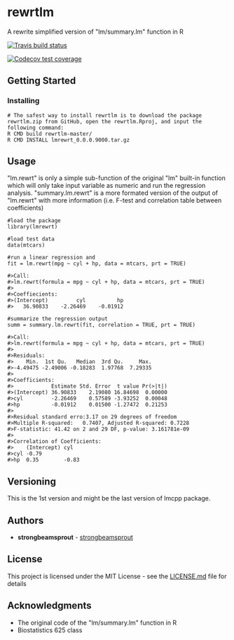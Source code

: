 # rewrtlm
A rewrite simplified version of "lm/summary.lm" function in R  
  <!-- badges: start -->
  [![Travis build status](https://travis-ci.org/strongbeamsprout/rewrtlm.svg?branch=master)](https://travis-ci.org/strongbeamsprout/rewrtlm)
  <!-- badges: end -->
  <!-- badges: start -->
  [![Codecov test coverage](https://codecov.io/gh/strongbeamsprout/rewrtlm/branch/master/graph/badge.svg)](https://codecov.io/gh/strongbeamsprout/rewrtlm?branch=master)
  <!-- badges: end -->
  
## Getting Started

### Installing

```
# The safest way to install rewrtlm is to download the package rewrtlm.zip from GitHub, open the rewrtlm.Rproj, and input the following command:
R CMD build rewrtlm-master/
R CMD INSTALL lmrewrt_0.0.0.9000.tar.gz
```

## Usage
"lm.rewrt" is only a simple sub-function of the original "lm" built-in function which will only take input variable as numeric and run the regression analysis. "summary.lm.rewrt" is a more formated version of the output of "lm.rewrt" with more information (i.e. F-test and correlation table between coefficients) 
```
#load the package
library(lmrewrt)

#load test data
data(mtcars)

#run a linear regression and 
fit = lm.rewrt(mpg ~ cyl + hp, data = mtcars, prt = TRUE)

#>Call:
#>lm.rewrt(formula = mpg ~ cyl + hp, data = mtcars, prt = TRUE)
#>
#>Coeffiecients:
#>(Intercept)         cyl          hp 
#>   36.90833    -2.26469    -0.01912 

#summarize the regression output
summ = summary.lm.rewrt(fit, correlation = TRUE, prt = TRUE)

#>Call:
#>lm.rewrt(formula = mpg ~ cyl + hp, data = mtcars, prt = TRUE)
#>
#>Residuals:
#>    Min.  1st Qu.   Median  3rd Qu.     Max. 
#>-4.49475 -2.49006 -0.18283  1.97768  7.29335 
#>
#>Coefficients:
#>            Estimate Std. Error  t value Pr(>|t|)
#>(Intercept) 36.90833    2.19080 16.84698  0.00000
#>cyl         -2.26469    0.57589 -3.93252  0.00048
#>hp          -0.01912    0.01500 -1.27472  0.21253
#>
#>Residual standard erro:3.17 on 29 degrees of freedom
#>Multiple R-squared:	0.7407,	Adjusted R-squared:	0.7228
#>F-statistic: 41.42 on 2 and 29 DF, p-value: 3.161781e-09
#>
#>Correlation of Coefficients:
#>    (Intercept) cyl  
#>cyl -0.79            
#>hp  0.35        -0.83
```

## Versioning

This is the 1st version and might be the last version of lmcpp package.

## Authors

* **strongbeamsprout** - [strongbeamsprout](https://github.com/strongbeamsprout)

## License

This project is licensed under the MIT License - see the [LICENSE.md](LICENSE.md) file for details

## Acknowledgments

* The original code of the "lm/summary.lm" function in R
* Biostatistics 625 class
